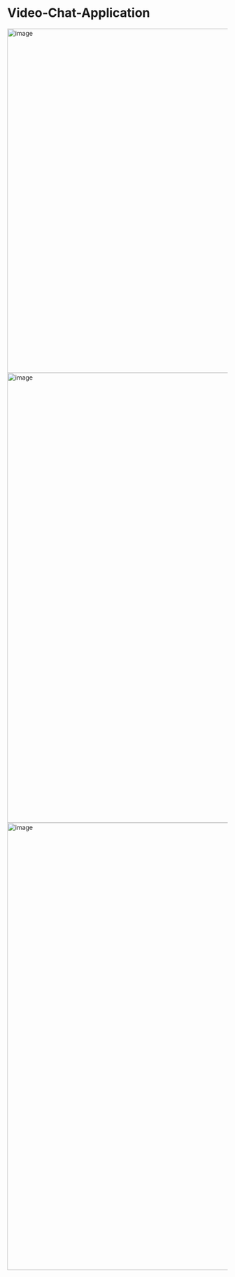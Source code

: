 # Video-Chat-Application


<img width="785" alt="image" src="https://github.com/shukla307/Video-Chat-Application/assets/78009394/fd00bd0f-86a9-4043-be64-4583cc1e3a1d">


<img width="1026" alt="image" src="https://github.com/shukla307/Video-Chat-Application/assets/78009394/18979265-8c36-4bef-adb2-24a746db15f3">



<img width="1020" alt="image" src="https://github.com/shukla307/Video-Chat-Application/assets/78009394/7a90d8ef-92f7-4562-972c-38b75b228198">

